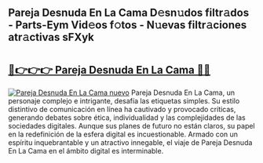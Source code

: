 ## Pareja Desnuda En La Cama D𝚎sn𝚞dos filtr𝚊dos - Parts-Eym Vid𝚎os f𝚘tos - N𝚞evas filtr𝚊ciones atr𝚊ctivas sFXyk

# <h2><a href="http://mb3884.tromn.icu/?c=Pareja+Desnuda+En+La+Cama">🔗👉👉👉 Pareja Desnuda En La Cama 🔗🔗</a></h2>

[![Pareja Desnuda En La Cama nuevo](https://i.imgur.com/pEAQMta.gif)](http://mb3884.tromn.icu/?c=Pareja+Desnuda+En+La+Cama)
Pareja Desnuda En La Cama, un personaje complejo e intrigante, desafía las etiquetas simples. Su estilo distintivo de comunicación en línea ha cautivado y provocado críticas, generando debates sobre ética, individualidad y las complejidades de las sociedades digitales. Aunque sus planes de futuro no están claros, su papel en la redefinición de la esfera digital es incuestionable. Armado con un espíritu inquebrantable y un atractivo innegable, el viaje de Pareja Desnuda En La Cama en el ámbito digital es interminable.
